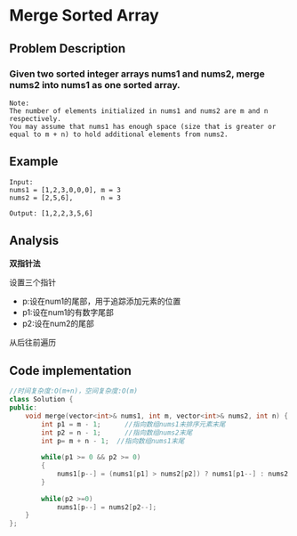 # Merge Sorted Array

## Problem Description
### Given two sorted integer arrays nums1 and nums2, merge nums2 into nums1 as one sorted array.
```
Note:
The number of elements initialized in nums1 and nums2 are m and n respectively.
You may assume that nums1 has enough space (size that is greater or equal to m + n) to hold additional elements from nums2.
```

## Example
```
Input:
nums1 = [1,2,3,0,0,0], m = 3
nums2 = [2,5,6],       n = 3

Output: [1,2,2,3,5,6]
```

## Analysis

**双指针法**

设置三个指针
* p:设在num1的尾部，用于追踪添加元素的位置
* p1:设在num1的有数字尾部
* p2:设在num2的尾部

从后往前遍历
## Code implementation
```cpp
//时间复杂度:O(m+n)，空间复杂度:O(m)
class Solution {
public:
    void merge(vector<int>& nums1, int m, vector<int>& nums2, int n) {
        int p1 = m - 1;      //指向数组nums1未排序元素末尾
        int p2 = n - 1;      //指向数组nums2末尾
        int p= m + n - 1;  //指向数组nums1末尾
        
        while(p1 >= 0 && p2 >= 0)
        {
            nums1[p--] = (nums1[p1] > nums2[p2]) ? nums1[p1--] : nums2[p2--]; 
        }
        
        while(p2 >=0)
            nums1[p--] = nums2[p2--]; 
    }
};
 ```
